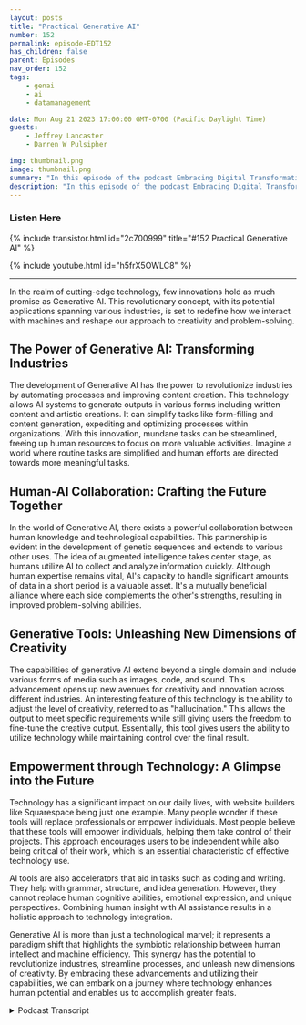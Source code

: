 ```yaml
---
layout: posts
title: "Practical Generative AI"
number: 152
permalink: episode-EDT152
has_children: false
parent: Episodes
nav_order: 152
tags:
    - genai
    - ai
    - datamanagement

date: Mon Aug 21 2023 17:00:00 GMT-0700 (Pacific Daylight Time)
guests:
    - Jeffrey Lancaster
    - Darren W Pulsipher

img: thumbnail.png
image: thumbnail.png
summary: "In this episode of the podcast Embracing Digital Transformation, host Darren Pulsipher engages in a thought-provoking conversation with Dr. Jeffrey Lancaster. Their discussion delves into the practical applications of generative AI and the profound impact it is set to bring across various industries."
description: "In this episode of the podcast Embracing Digital Transformation, host Darren Pulsipher engages in a thought-provoking conversation with Dr. Jeffrey Lancaster. Their discussion delves into the practical applications of generative AI and the profound impact it is set to bring across various industries."
---
```


<div>
<h3>Listen Here</h3>
{% include transistor.html id="2c700999" title="#152 Practical Generative AI" %}

{% include youtube.html id="h5frX5OWLC8" %}
</div>

---


In the realm of cutting-edge technology, few innovations hold as much promise as Generative AI. This revolutionary concept, with its potential applications spanning various industries, is set to redefine how we interact with machines and reshape our approach to creativity and problem-solving.

## The Power of Generative AI: Transforming Industries

The development of Generative AI has the power to revolutionize industries by automating processes and improving content creation. This technology allows AI systems to generate outputs in various forms including written content and artistic creations. It can simplify tasks like form-filling and content generation, expediting and optimizing processes within organizations. With this innovation, mundane tasks can be streamlined, freeing up human resources to focus on more valuable activities. Imagine a world where routine tasks are simplified and human efforts are directed towards more meaningful tasks.

## Human-AI Collaboration: Crafting the Future Together

In the world of Generative AI, there exists a powerful collaboration between human knowledge and technological capabilities. This partnership is evident in the development of genetic sequences and extends to various other uses. The idea of augmented intelligence takes center stage, as humans utilize AI to collect and analyze information quickly. Although human expertise remains vital, AI's capacity to handle significant amounts of data in a short period is a valuable asset. It's a mutually beneficial alliance where each side complements the other's strengths, resulting in improved problem-solving abilities.

## Generative Tools: Unleashing New Dimensions of Creativity

The capabilities of generative AI extend beyond a single domain and include various forms of media such as images, code, and sound. This advancement opens up new avenues for creativity and innovation across different industries. An interesting feature of this technology is the ability to adjust the level of creativity, referred to as "hallucination." This allows the output to meet specific requirements while still giving users the freedom to fine-tune the creative output. Essentially, this tool gives users the ability to utilize technology while maintaining control over the final result.

## Empowerment through Technology: A Glimpse into the Future

Technology has a significant impact on our daily lives, with website builders like Squarespace being just one example. Many people wonder if these tools will replace professionals or empower individuals. Most people believe that these tools will empower individuals, helping them take control of their projects. This approach encourages users to be independent while also being critical of their work, which is an essential characteristic of effective technology use.

AI tools are also accelerators that aid in tasks such as coding and writing. They help with grammar, structure, and idea generation. However, they cannot replace human cognitive abilities, emotional expression, and unique perspectives. Combining human insight with AI assistance results in a holistic approach to technology integration.

Generative AI is more than just a technological marvel; it represents a paradigm shift that highlights the symbiotic relationship between human intellect and machine efficiency. This synergy has the potential to revolutionize industries, streamline processes, and unleash new dimensions of creativity. By embracing these advancements and utilizing their capabilities, we can embark on a journey where technology enhances human potential and enables us to accomplish greater feats.


<details>
<summary> Podcast Transcript </summary>

<p>﻿1</p>
<p>Hello, this is Darren</p>
<p>Pulsipher, chief solution,architect of public sector at Intel.</p>
<p>And welcome to Embracing</p>
<p>Digital Transformation,where we investigate effective change,leveragingpeople process and technology.</p>
<p>On today's episode,</p>
<p>Practical Generative A.I.was special guest Dr.</p>
<p>Jeffrey Lancaster.</p>
<p>Jeffrey, welcome back to the show.</p>
<p>Thanks for having me again.</p>
<p>And we had such a great timetalking last time about generative AIand what is it kind of and let's talkbrass tacks.</p>
<p>Let's talk</p>
<p>What can I do with this new technology?</p>
<p>You and I both agreethis is a pivotal watershed moment.</p>
<p>Whatever the buzzword du jour is, it'sgoing to change a lot of things.</p>
<p>How so?</p>
<p>What are we going to use it for?</p>
<p>So what do you think?</p>
<p>Should we gothat direction? That sounds great.</p>
<p>When I think about the questionof kind of how it's going to be used.</p>
<p>Know,</p>
<p>I mentioned last time when we talked.</p>
<p>The shift in mindset requiredto move from information retrieval,which is really the Google Bing, whatever,you know, the search engineview of the world to one where the tool ishelping you generate something.</p>
<p>You know, it's in the name generative A.I.because it is producing some output.</p>
<p>And so then you think about, okay, well,what are the areaswhere people are producing output,either in content creation,which I think is a huge area of creativityand creative endeavors, is a huge area.</p>
<p>You know, a lot of the processesthat organizations haveand they use requirea lot of content generationor even content aggregation as well.</p>
<p>And so there's a lot of,</p>
<p>I think, opportunity thereto expeditethings, to make it more efficientto all of us who've ever sort ofhad to fill outa stack of forms, have probably thought,you know,there's got to be a better way to do this.</p>
<p>And beyond just having something,take information from one databaseand sort of like populate it.</p>
<p>So I think it's important to distinguishwhen we're talking about generative tools.</p>
<p>Distinguishthem from even robotic process automation.</p>
<p>So there's a lot of great use casesfor RPA as well,you know, but when I think about RPA,</p>
<p>I think a lot aboutjust kind of the rote mechanism of thingswhere generative</p>
<p>AI gets really interesting is the factthat you can almost tunehow creative you want it to be.</p>
<p>There's going to be some use caseswhere you want zero creativity.</p>
<p>You want it just.</p>
<p>Like, yeah, you know, creativity.</p>
<p>Not like I was just talking to a vendorand they may come on the show,they're going to actually controltheir infrastructurewith the generative they are.</p>
<p>I don't want creativity.</p>
<p>They're not at all.</p>
<p>They don't want hallucination.</p>
<p>So a lot of people have heard this termof hallucination and it means somethinga little bit differentwhen you're talking about for humansversus for for generative A.I..</p>
<p>But a hallucination is really kindof a metric of how creative do you wantthe thing to beand how much do you want it to kind ofstick to the guidelinesand the framework versus doing somethingthat you might as a human potentiallynot expect it to do?</p>
<p>And so there's other times where you wantsomething to be incredibly creative,you know, if you're using itto, let's say, expand an image,you might not want to have to dictateexactly what goesinto that expanded image.</p>
<p>And there's somegreat use cases from Adobe.</p>
<p>It's called Generative</p>
<p>Fill is the feature that they have.</p>
<p>And so, you know,</p>
<p>I can take an image and</p>
<p>I know what the borders of that image are,but if I expand it on my canvas,</p>
<p>I can actually get generativefill to fill in what's going around me.</p>
<p>And that's a casewhere you might want to tunehow creative it can bebecause you might want it to notdream too big, right?</p>
<p>So take the frame that I'm in right now.</p>
<p>I'd want it to complete the window hereand know that that's a ceiling.</p>
<p>I wouldn't want it, but not a unicorn,not a name.</p>
<p>Or put me in space or something like that.</p>
<p>You know, I'd want it at least make sense.</p>
<p>And so with each of those,that to me is still wherethe human plays a part, because the humanis going to have to tell the generative</p>
<p>I, how creative do I want you to beand what are the guardrailsthat I'm going to give to you?</p>
<p>Okay, let's touch on thata little bit more becausewe've heard the term hallucination beforeand I'm glad you differentiate.</p>
<p>It's not the same as hallucinationsthat people should.</p>
<p>Right?</p>
<p>But a hallucination in the world meansand I've never heard it explainedthe way you saidit means creating something,being more creative, creating somethingthat doesn't really exist.</p>
<p>I always saw it as just making stuff.</p>
<p>Up a lie, you know, or something likethe generative air is lying to you.</p>
<p>It's not lying to you.</p>
<p>It doesn't have any intent behind that.</p>
<p>But what it's giving you is informationthat may or may not be factualor truthful, which is fundamentallya creative exercise.</p>
<p>And I think if.</p>
<p>I like that approach, I really do.</p>
<p>Because you say, nowwe can tune that creativity in the air.</p>
<p>So if I want fewer hallucinations,</p>
<p>I turn that creative creativity down.</p>
<p>That's right.</p>
<p>And so for, you know, when, let's say,you know,somebody is trying to providean information access pointand you see this a lot with government,you see this a lot with wayfinding,you see this a lot.</p>
<p>You know, there's different use caseswhere you might wantto provide information to somebody.</p>
<p>You probably don'twant it to take a lot of creativelibertiesin where it's directing somebody.</p>
<p>They still want to get there, butyou might still take creative libertiesin the languagethat's used to describe how to get there.</p>
<p>And so that's where even within onesingle use case,you might still be tuning itso that you're not really cut and dry,which is going to be the MapQuest,you know, ways.</p>
<p>It's just this is what the direction is,but you might want it to be a little bitflowery to be able to say, okay, well,you're going to go here,you know, you're going to go downabout two blocks, is going to bea beautiful tulip tree on your left.</p>
<p>You know,that's how you're going to take a right.</p>
<p>You're going to cross the street.</p>
<p>You're going to go down into the park.</p>
<p>That abilityto recreate the human language of itrequires some amount of creativity,because the prose that you getfrom most of the directiongiving apps and things like thatis pretty cut and dry, right?</p>
<p>It's take a right there's a stop signat the like the left, things like that.</p>
<p>There's not that's not the way that youwould give directions to somebody else.</p>
<p>No, no, not at all.</p>
<p>Yeah you would have a much more kind offlowery prose based way of doing it now.</p>
<p>It's neat.</p>
<p>I think about generative as a whole is,you know, we're talking about kind of textgeneration now, but you can start to thinkabout creativity in other media too.</p>
<p>So whether that's imagery,which I kind of mentioned,but what does creativity mean for code?</p>
<p>What does creativity mean in sound?</p>
<p>What does creativity meanwhen you start talking about creatinggenetic sequences and things like that,which is fundamentally text in of itself?</p>
<p>That's where Ithink having a background in the abilityto understand what the right levelof tuning ought to be, giventhe outcome that you're trying to get tois really, really important.</p>
<p>And that's, you know,the human is going to be kind of thethe mediatoror the moderator of the generative AI.</p>
<p>It's going to be the prompter.</p>
<p>You know, you see a lot of newsabout prompt engineering,but it's fundamentally,</p>
<p>I think, going to be kind of thewhether it's the ringleaderor the handler orwhatever word or analogy you want to use,</p>
<p>I think the human is still goingto have a role in guiding the outcome ofwhateverthe tool is for using.</p>
<p>Well, it sounds to melike the human has more than a role.</p>
<p>It sounds like they're the expert, becauseultimately I have the knowledgeand I'm using the</p>
<p>AI and I lovethe term came up Augmented intelligence.</p>
<p>Yep, I love that term.</p>
<p>I'm using that augmented intelligenceto do the mundane things for me.</p>
<p>Right?</p>
<p>Gathering information for me, putting itin in a more descriptive languagethat I can't necessarilyget out of my head.</p>
<p>But the expert knowledge,the subject matter expert is still me.</p>
<p>Yes and no.</p>
<p>And soand this is why I say yes and no to that.</p>
<p>Yes, you're absolutely right.</p>
<p>In terms of I as a human know what outcome</p>
<p>I'm looking for.</p>
<p>I know when I get there,</p>
<p>I know what what I want this thing to be.</p>
<p>But I, as a human, have really bad recallabout large amounts of informationvery, very quick.</p>
<p>Right.</p>
<p>And that's where the generative</p>
<p>AI is going to be really useful.</p>
<p>So for a tool to be able to drawon the collected knowledgeof the World Wide Web through a certainpoint in time, that's somethingthat my brain, my teeny little human braincan't, can't comprehend.</p>
<p>But that comprehensive knowledgealso doesn't know what thing</p>
<p>I'm looking for either.</p>
<p>And so I'll know it when I get to it.</p>
<p>But I'm going to.</p>
<p>But you may not know it up front.</p>
<p>I don't have an encyclopedic knowledgeof every discipline that's out there.</p>
<p>And so using that tool to kind of say,okay, let me go out and pull togetherthe right information or what</p>
<p>I think is the right information for me,</p>
<p>I guess is kind of this perego principleish thing.</p>
<p>You know, predator principle is like 8020rule typically used for time management.</p>
<p>I think about it as if I can get the A.I.to do 80% of the work.</p>
<p>I still have 20% left over to do,but that's nowmade me more efficientat whatever I'm trying to dobecause it's gottenme most of the way there.</p>
<p>I like that.</p>
<p>But do you think then, thatas humans in this symbiotic relationshipwith augmented intelligence,do you think that we become moreknowledgeable,not more creative ourselves?</p>
<p>I try.</p>
<p>I'm trying to see where we play in this.</p>
<p>We're not doing the heavy lifting.</p>
<p>We're doing this strategic thought.</p>
<p>We're doingit almost reminds meof the Industrial Revolution 3.0,right whereor even eventhe first Industrial revolutionwhere we started mechanized thingsfor the first time.</p>
<p>And people said,</p>
<p>Oh, you're going to destroy people's jobs.</p>
<p>No, it's shifted their jobs, right?</p>
<p>And people started living longer. Why?</p>
<p>Because they weren'tgetting killed in factoriesor they weren't, you know,getting burned at a blacksmith oror having chronic back problemsfrom being a blacksmith their whole lives.</p>
<p>Now, I had machines that were doing thingsthat humans were doing.</p>
<p>This sounds a lot like the same thing.</p>
<p>But for information workers,is that similar or.</p>
<p>I think I think that's really fair.</p>
<p>I think, you know, you can even extend itbeyond just information workers.</p>
<p>But this ideaand why I think a lot of people are scaredis because, well, one change is hardand it represents, you know, peoplemaybe having to tap into their brainsin a different way.</p>
<p>But I do think what's going to happenis you're going to see the skillsnecessary to do things shift.</p>
<p>So whereas once upon a timeyou might have neededsomebody trained in technical writing,well, now if I feed in a lot of technicalwriting that's been written,</p>
<p>I can get GPT to writein a style of a technical writer.</p>
<p>So do I need somebody exactly to do that?</p>
<p>Maybe</p>
<p>I don't need the technical writer anymore,but I still need the humanto have the expertiseabout the topic of the writingto make sure that people writingis actually accurate and correct and,you know,is what's being sort of capturedin that writingapplicable to the case that I need.</p>
<p>It may be in a styleand it may sound technical,and this is where peopleare getting in trouble nowadays.</p>
<p>But they're going to have real content.</p>
<p>There's the, you know,the meat of what you want it to have.</p>
<p>And so you see this in the law.</p>
<p>You see this in other disciplines wherepeople write in this style of something,but that only gets you so far.</p>
<p>And so, you know, some other casesthat I've seen be really interesting.</p>
<p>And I think one of the best waysof prompting at least,is to tell itto act like a particular persona.</p>
<p>So in my world,you might say act like a CEO and generatea strategic plan, you know,that accomplishes this, this and this.</p>
<p>And I've talked to CEOs who are doing thisnot to replace their job,but what used to take months and monthsto get to a starting pointof a strategic plannow is ready in a matter of minutes,if not seconds.</p>
<p>And so what it doesis it shortens that cycle upfront,but it's going to extendthe kind of editorial cyclebecause instead of startingwith that knowledge, you're startingwith kind of a frame,a skeleton taking something on.</p>
<p>And you just have to make surethat that skeleton matches.</p>
<p>Let's talk about specific use now,because I think we kind of saidit's aggregation, it's generative, right?</p>
<p>It's.</p>
<p>You brought up a great one,which is get me unblocked,start like I need a strategic plan.</p>
<p>Great.</p>
<p>That's a good starting pointbecause I know a lot of timesyou're sitting there going,strategic plan.</p>
<p>What do I do in in theyou call it information gatheringthat we that we learnedhow to do in the late ninetiesand early 2000s with Google Yahoo,</p>
<p>AltaVista.</p>
<p>I askfor for you new for you new peoplethose are really goodsearch engines back in the daywe went gathering informationso if if we if we play the role of the CIOand I'm going to work on a strategic plan,</p>
<p>I may go to Google and say</p>
<p>CIO, strategic plans, scholarly articlesor best practices, whatever,and I'm going to get 150,000 hits.</p>
<p>I'm goingto search through all those things,find something that matches similarto what I'm thinking,or I'm going to refine my search to go,</p>
<p>All right, Strategic plansfor midsize manufacturing business. Yes.</p>
<p>Well, and that's what most people woulddo, is they would go to their peers.</p>
<p>So in highered, you go to your peer institutions,you said these are the other schoolsthat we compare ourselves against.</p>
<p>Let me go find their strategic planand I'll bring that.</p>
<p>Out because it's public knowledge.</p>
<p>Public knowledge,and I'll use that as a starting point.</p>
<p>And that works reallywell for higher education.</p>
<p>But you're still having to do thatkind of legwork to go and aggregateand make sense of itwhere, you know,</p>
<p>I think a lot of the generative toolsstart to get really powerful is</p>
<p>I can still do that same thing.</p>
<p>But instead of me being the oneto have to make sense of it,what if I could feed it into an enginethat takes thatcontent and spits outalmost a synthesis of it?</p>
<p>Well, it'staking that kind of synthetic brain workand making it happenmuch, much more quickly.</p>
<p>I don't even have to read all of that.</p>
<p>I can just say, you know,here are ten strategic plansand my peers feed those into CBT and say,okay, you know what do they have in commonand what's different about them?</p>
<p>So I could get itto do a compare and contrast.</p>
<p>And that's a really popular wayof using these tools.</p>
<p>I can tell it make me a tablewhere in the table it,you know, give me the top ten waysthat these are similar.</p>
<p>Give me a topten ways that they're different.</p>
<p>What are the themes thatare present in each of these?</p>
<p>You know, is there anything that,let's say institutionally specificor something like so I can use it to beginto ask questions that I would otherwisehave to You know, I can't Google that.</p>
<p>I can't Google.</p>
<p>How are these ten strategic plansthe same or different?</p>
<p>That's not a Google level question.</p>
<p>But if you can give me an answer thatwill digest all of that for me.</p>
<p>And that's really, I think, the cruxof shifting people's thinkingso that it's doing that kind of knowledgeformationwork on your behalf.</p>
<p>So I like I like that because nowyou're still interacting with the tool.</p>
<p>You don't just send ita paragraph and say, Oh, and whateverit spits out, I'm just going to it's.</p>
<p>Going to take an ever decreasing.</p>
<p>That's where people get in troubleand not looking over it,because at thatpoint you've given up kind of yourautonomy to a certain extentand you've given up kind of that.</p>
<p>That's the pointthat you don't need the human anymoreif you're just going to take whateverit gives you,you're cutting yourselfout of the process.</p>
<p>Right? Right. That and that makes sense.</p>
<p>So so the difference is in the shiftbecause I really want peopleto understand the difference.</p>
<p>The difference is, is the aggregationof data and comparison of datacan now happen with the generative APIwhere Google I really can't do it. No.</p>
<p>So you're you're moving yourself upthe value chainin a lot of respects, right?</p>
<p>Because now you're saying you go do thatmundane comparison work,give me the resultsso I can choose what parts of that</p>
<p>I think are going to bebest for my for my specificsituation in and for who I am.</p>
<p>And to me, this is a concern</p>
<p>I actually have that people just starttaking whateverwe already have this problem withwith with Google, right.</p>
<p>Ask ask your kid.</p>
<p>Your kids are still small.</p>
<p>My kids are adults now.</p>
<p>Ask him where truth come from andthey'll say Alexa or they'll say Google.</p>
<p>Yeah. And there's another one. And I go.</p>
<p>Oh, well, but it's also notthe Encyclopedia Britannica.</p>
<p>And it's also not, you know,</p>
<p>I mean, an answer to that questionis actually pretty hard.</p>
<p>And so another framework that</p>
<p>I really like to use is the decay pyramid.</p>
<p>And if you've ever seen this,but it's data.</p>
<p>No, I have not Data, information,knowledge and wisdom.</p>
<p>Yes. Yes, I do.</p>
<p>Yes, I do.</p>
<p>You know, and so I think what Googlegives us is informationand what some of the generative toolsgive us is knowledge.</p>
<p>Now, whether that knowledge is wiseor not still requires the human.</p>
<p>So the humanis still sitting up in wisdom,but it gets us to wisdom more quicklybecause it does some of that syntheticfunction of the data and the informationto get us to knowledge more quickly.</p>
<p>I really like that, and I see</p>
<p>I would have put Google down in dataand information at generative AI,but I like where you've put it.</p>
<p>It makes more sense and we're sittingon the top with wisdom and you hope.</p>
<p>I mean, yeah, so some,some more wise than others.</p>
<p>But yeah,and that's where I.</p>
<p>Think all you have to dois look at tick tock and you know what?</p>
<p>But I think, you know,when people are thinking about use casesfor this stuff,you don't have to get to the pointwhere you're saying,let me give you wisdom,let me give you knowledge.</p>
<p>Even these tools can be usedfor the creationof informationor that communicate notion of information.</p>
<p>And the reason is thata lot of the the generativealgorithms have a perception of empathythat says, you know, there'sthere's a human like qualityto the way that they're spittinginformation back at youbecause of the way that they're built.</p>
<p>And there are times where you mightjust want a more human interfaceto the knowledge basethat you've already got sitting somewhere.</p>
<p>But to access that knowledge baseand to search and query it,it's not particularly friendly.</p>
<p>It's not particularly like multilingual.</p>
<p>It does it doesn't connect to humansin the way that humans need to connect.</p>
<p>So can you use some of thesegenerative tools thento provide that interfaceso that it feels likeyou're talking to a human,it feels like you're getting knowledge,even if underlying that knowledge, it'ssort of just knowledgebeing synthetic information.</p>
<p>So I like thatbecause I've seen a couple of casesnow where they're using generative A.I.as the interface. That's right.</p>
<p>Right.</p>
<p>Including a replacement for Alexa.</p>
<p>I have Alexa in my house,so my kids have another tooland some are no way.</p>
<p>I'm never putting it in my house.</p>
<p>I'm like, okay, whatever.</p>
<p>Everyone already knows everything anyway,because you shop online.</p>
<p>But but the new interfaceis much more friendly.</p>
<p>I don't have to be so prescriptivein the way that I say things.</p>
<p>I'm trying to get that exact album</p>
<p>I want to listen to.</p>
<p>I have to say it exactlyand that's to say album in this year.</p>
<p>I don't have to do thatwith the generative.</p>
<p>I can have more of a conversation.</p>
<p>So I like that idea,not just in home automationbut in user interfaces. Yep.</p>
<p>Another company I worked with,</p>
<p>I think I mentioned a little bitthey're putting a generative</p>
<p>AI front end on Infrastructure Manager.</p>
<p>Yeah,what a great idea.</p>
<p>Meaning hey, reboot all the machinesthat have thisversion of the bios and updateupdate the bios on all these machineswith this version done, I mean before,what would I have to do?</p>
<p>I'd have to go and run a queryagainst everything.</p>
<p>Make sure with this it's more the waythat I interact with with the world.</p>
<p>That's great.</p>
<p>I think it's I think it's cool.</p>
<p>And the question is,where does that end? Right?</p>
<p>So do I ever get to a pointwhere I've now trainedthis system, monitoring AI toto act in the case of certain conditions?</p>
<p>And then I say, okay, well,now from here on,whenever you perceive those conditions,you know how I want you to act.</p>
<p>That's not so far fetched now. No.</p>
<p>And where I think that the valuein doing that,or at least setting up the buildingblocks to get there is it's not.</p>
<p>So you can get rid of the network manageror, you know, the peoplewho had been providing those instructions.</p>
<p>But if you think about how often they hadto provide those instructions, how oftenthey had to write that query today,or how often they had to do things,you're not saying,okay, that's going to free up your timeto deal with edge cases,to make sure that everything is runningthe way that it's supposed to,to make sure that we'rekeeping up with the waythe world is changing,to do the things that you really wantto pay somebody to do.</p>
<p>You don't really want to be payingsomebody to do the rotechecking to make sure, you know,certain numbers of machines are upand what to do when they're down.</p>
<p>That'ssomething that the machine can handle.</p>
<p>Okay, So that sounds a little bitlike robotic process automationa little bit.</p>
<p>Well, and you can combine the two.</p>
<p>So it's not to say thatthey're mutually exclusive.</p>
<p>So what you describe to meis a generative A.I.for an endand maybe back a maybe interfacewith some kind of an RPA layer to it wherein order to interpret what I'm saying,</p>
<p>I need the large language model to convertthe way that you and I would speakabout it into the instructions.</p>
<p>To run here to do the back end. Stuff.</p>
<p>And so, you know what, what you bring upis a really good point, thatthese things don't need to stand aloneand they don't have to stand alone.</p>
<p>And in fact, if you think aboutthe way that a lot of the systemsthat I see are built, they're builtfrom a composite of different A.I.models put together.</p>
<p>So we're talking about generally AI.</p>
<p>There's a lot of other models, too.</p>
<p>You know, there'sa lot of natural language processing,there's a lot of sentiment analysis,which is a subfield of that.</p>
<p>You know, there's a lot of machinetranslation, there's a lot ofentity extraction, there's dialogtracking, there's all of these piecesthat go into something that looks likemagic.</p>
<p>And, you know, one of my favorite quotesis the Arthur C.</p>
<p>Clarke quote, Any sufficiently advancedtechnology is indistinguishablefrom magic.</p>
<p>Well, a lot of these things are lookinglike they're magic.</p>
<p>And because of that,it's putting up a barrier to entry becausepeople are saying, well, that's magic.</p>
<p>I can't I can't possibly do that.</p>
<p>But I think if you look under the hood,what you see is typically a handful,probably three or four or five differentalgorithms working togetherto make this human experiencereally engaging and really compelling.</p>
<p>And that's why I think it'ssparking people's imagination,because for the first time, you're seeinghow these pieces that previously existed,how they fit togetherand how they can do somethingthat seems really magical.</p>
<p>Okay.</p>
<p>Let's talk aboutsome some practical use cases that you seepeople using every day,everybody using notnot sysadmins,not the first one that pops into my mindis communication, written communicationspecifically, probably emailor PowerPoint presentations or papers,memos, whatever.</p>
<p>Or even you are,even if you have to write a love, a loveletter to your significant other, you're</p>
<p>Do you see that as I to me,that's that's probably the number one casethat I see people moving to first,which is I need to write better emails.</p>
<p>And it's the tyranny of the blank page.</p>
<p>Well, it's it's two sides of it.</p>
<p>One is the reality of the blank page.</p>
<p>Which is the classic picturelooking over the author's shoulderand there's the blinking cursor.</p>
<p>And, you know,they just don't know where to start.</p>
<p>So I think, you know,getting a kickstart for an email,a chapter,a white paper, you know, a wedding speech,whatever it is.</p>
<p>These tools are allowing people to do thatmuch, much more efficiently than, again,going out in aggregate. And, hey,give me all of the wedding speechesthat have ever been written or given.</p>
<p>You know, I have to go doall of my research before I get startedwriting the other end of it,which I think is really interestingand compelling, too, is</p>
<p>I've written the thing page that you canyou make it,can you improve my writing or can you,you know,and it's the old kind of like Microsoft</p>
<p>Paperclip thing, but on steroids,which is not justcan you fix my spelling, butcan you now change the voiceof what I've written?</p>
<p>Can you make it longer?</p>
<p>Can you make it shorter?</p>
<p>Can you change the way that it'spresented?</p>
<p>The ability to kind of modifyafter the factis as powerfulas the getting started piece?</p>
<p>And so I might say,you know, I don't know about you.</p>
<p>That's I know a lot of peoplewho are very verbose with their emailswhen they maybe don't need to be.</p>
<p>So this would be one waythat you could start to say, okay,the email doesn't need to be three pageslong, print it outbecause no one's going to read all of thatdown to a paragraph.</p>
<p>And this is now a toolwhich can do that in a waythat is still very intelligentso that it's notremovingkind of the intent of what you've written,but it still provides youwith a way of slicing when a lot of peoplehave a really hard timeslicing the very important critical thingthat really.</p>
<p>Yeah.</p>
<p>Okay so here's here's here'sprobably the big questiona lot of people are going to ask aroundall the all these use caseswe've talked about.</p>
<p>Is this going to cause a loss of skilland knowledge that people rely on today?</p>
<p>I mean, yeah.</p>
<p>And any crystal ballquestion, it's always, always hard.</p>
<p>I don't think so. And I don't think so.</p>
<p>I think it's a new skillthat people need in orderto be able to functionin the business world.</p>
<p>And a lot of peopleuse it in their personal lives too.</p>
<p>So I don't think it's going to beanything to take away from.</p>
<p>I think it's actually going to augment.</p>
<p>And that augmentation really isit'll be interestingto see how it bears out,whether employers expect peopleto be able to use tools like this.</p>
<p>I definitely think you're goingto see some of these tools changeparticular fields.</p>
<p>So it's going to change photography.</p>
<p>It's going to change, you know,because I can now get mid journeyor stablediffusion or daily to create an image.</p>
<p>You know, that's one layer, two thingswhich do I needthe stock photography companyto do that for me anymore?</p>
<p>Maybe not, maybe not.</p>
<p>But then if I get GitHub copilotto be able to do a website layout for me,do I not need a developer anymoreto build that for me?</p>
<p>Or can I build that into somethinglike Squarespace?</p>
<p>Potentially?</p>
<p>So in some ways you might say, well,instead of taking awayfrom people's jobs or specialist jobs,does this now open things upwhere more people can do more thingsand it turns people into more generalists,kind of polymath people,as opposed to requiring the personwith the deepknowledge about a very narrow areato be able to do that thing.</p>
<p>So I'm more of an optimist.</p>
<p>I think. That's a.</p>
<p>You know, I think it's going to open upthe possibilities of closing down.</p>
<p>Yeah.</p>
<p>So that's interestingbecause at the beginning my career,</p>
<p>I was a specialist in clerking and</p>
<p>I loved it because I was goodat it and there weren't a lot of peoplethat were right.</p>
<p>It was.</p>
<p>And I studied it really hard.</p>
<p>I knew aand it did really well for my careerbecause I knew somethingthat no one else knew.</p>
<p>I spent the time to do it.</p>
<p>But what you're talking aboutis more generalist,which means now I as an individual,</p>
<p>I could start a company,</p>
<p>I could take an ideaand take it to full productwith full e-commerce, with social media,the whole thingas an individual,instead of having a full team to do it.</p>
<p>So it is going to shift meinto doing something different.</p>
<p>And it's not going to get ridof the specialist. I don't know.</p>
<p>I think there's always going to be lessfor needing the specialistsand you know, I.</p>
<p>Just won't be as many specialists. Right.</p>
<p>Or or you know, it'salmost a specialization of the specialiststo a certain extent that I think</p>
<p>I consider myself a specialistin a couple of different areas.</p>
<p>Am I going to stop doingthose things that I'm interested inbecause other peoplemight be able to do them too?</p>
<p>No, I still want to, you know,</p>
<p>I'm still going to be coding by hand.</p>
<p>I'm still going to be taking photos,</p>
<p>I'm still going to be doing those things.</p>
<p>But does it now give me potentiallyanother outlet for thosethat specialization?</p>
<p>Absolutely.</p>
<p>You know,and I think so it's going to move.</p>
<p>I think everybody</p>
<p>I or,you know, whatever direction you want.</p>
<p>But no, I like to up the value chain.</p>
<p>So we all move up the value chain.</p>
<p>And so, you know,you might have a photographerwho's really good at taking photographswho couldn't make a websitefor their life.</p>
<p>Well, does this now allow themto make the website that they wantto demonstrate or display their artwork?</p>
<p>Maybe it does.</p>
<p>Is it make it so thatyou know,somebody who has a musical inclinationor is really interested in musicbut can't play the pianofor anything that they can now createwhat's in their head?</p>
<p>Absolutely.</p>
<p>Does it mean you're also goingto get a lot of bad things?</p>
<p>Absolutely.</p>
<p>This is the flip side of all of that,which isit's easier for everybody to write emails.</p>
<p>Are we going to be getting more emailsthat are kind of junky or spam or,you know, that it's harderto kind of look through and say, yeah,this was written by a humanor this was automatedor This is real or something</p>
<p>I should pay attention to or not.</p>
<p>So the ability to expandall of that has a really positive side.</p>
<p>But there's the negative side too,which is we're going to have to filterthrough more stuff to get to the thingsthat we actually want or need.</p>
<p>So it sounds like more work for usin some respects.</p>
<p>Well, you know, if you'veif you've played it this way and you'reletting the machine do 80% of the workthat you're currently doing,you're almost just shifting that workto a different type of thing.</p>
<p>And so,you know,it's I think it's an opportunity.</p>
<p>I think it's an opportunity that noteverybody is going to take advantage of.</p>
<p>And that's okay.</p>
<p>But I think it is going to be somethingthat in ten yearsit's going to be a ubiquitouscommodity.</p>
<p>I don't think it's going to be as specialas it is now because it'sgoing to be built into everything and it'sgoing to be just about everywhere.</p>
<p>Yeah, just like Google, right?</p>
<p>Just like Google is.</p>
<p>And so the big question I haveand we'll end on this,what verb is going to be usedis, is it I've got to get thator instead of Google itor is it going to be I got a gen</p>
<p>I that only time will tell on that one.</p>
<p>On who gets who gets the verb named afterwhat's her name.</p>
<p>You know, there's some interesting studiesthat have been done aboutthe gender of personal assistantsand certain fields,like legal fields and,you know, very authoritative things.</p>
<p>The gender of these</p>
<p>AI assistants tends to be male.</p>
<p>And in others where it's, you know, more,it's more like kind of a subservientsort of gender of yeah, they've, you know,people have tended to make them female.</p>
<p>I think what what'll happen is</p>
<p>I think we're going to end upwith like a name,you know, my putting my sci fi hat on.</p>
<p>I think it's going to be more alongthe lines ofthere being a personality associatedwith a lot of it,as opposed to thinkingabout the underlying technology of it.</p>
<p>And so,you know, like yousaid, time will tell. Butno, quite So what's your what's your name?</p>
<p>Give me your predictionfor your name of the generative</p>
<p>AI that we're all going to be usingten years.</p>
<p>Now, if I, if I could tell you that,</p>
<p>I think I'd probably be a rich man.</p>
<p>But yeah, I don't know. I think</p>
<p>I think the person who invents thatis probably in middle school right now andand maybe hasn't even been exposedto some of these technologies yet.</p>
<p>And that's, I think,where we're going with a lot of this newthink about other emerging technologies,quantum computing, other things.</p>
<p>The people who are going to be doingthat are currently,you know, 8 to 15 years oldbecause by the time they get outinto the workforceand the technology is mature enough.</p>
<p>And so the question is reallywhat would a, you know,a ten year old namethat's going to give you a betteranswer than that.</p>
<p>Because I know ten year oldsthat.</p>
<p>I think, you know,when you think about who's going to beleading this stuff in ten years,that's the people who are going to be age.</p>
<p>That's it. That's it.</p>
<p>Hey, Jeffrey, as always, it's so much funtalking to you.</p>
<p>And I can't wait till we talkingit important. Thanks. Here.</p>
<p>Thank you for listening to Embracing</p>
<p>Digital Transformation today.</p>
<p>If you enjoyed our podcast,give five stars on your favoritepodcasting site or YouTube channel,you can find out more informationabout embracing digital transformationand embracingdigital.org.</p>
<p>Until nexttime, go out and do something wonderful.</p>

</details>
